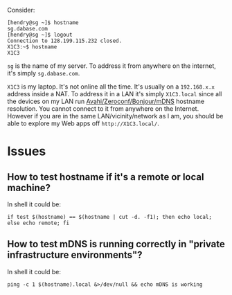Consider:

	[hendry@sg ~]$ hostname
	sg.dabase.com
	[hendry@sg ~]$ logout
	Connection to 128.199.115.232 closed.
	X1C3:~$ hostname
	X1C3

`sg` is the name of my server. To address it from anywhere on the internet,
it's simply `sg.dabase.com`.

`X1C3` is my laptop. It's not online all the time. It's usually on a
`192.168.x.x` address inside a NAT. To address it in a LAN it's simply
`X1C3.local` since all the devices on my LAN run
[Avahi/Zeroconf/Bonjour/mDNS](https://wiki.archlinux.org/index.php/Avahi#Hostname_resolution)
hostname resolution.
You cannot connect to it from anywhere on the Internet.
However if you are in the same LAN/vicinity/network as I am, you should be able
to explore my Web apps off `http://X1C3.local/`.

# Issues

## How to test hostname if it's a remote or local machine?

In shell it could be:

	if test $(hostname) == $(hostname | cut -d. -f1); then echo local; else echo remote; fi

## How to test mDNS is running correctly in "private infrastructure environments"?

In shell it could be:

	ping -c 1 $(hostname).local &>/dev/null && echo mDNS is working
